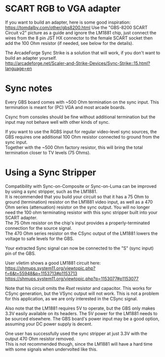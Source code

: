 # SCART RGB to VGA adapter
If you want to build an adapter, here is some good inspiration: https://tomdalby.com/other/gbs8200.html Use the "GBS-8200 SCART Circuit v2" picture as a guide and ignore the LM1881 chip, just connect the wires from the 8 pin JST HX connector to the female SCART socket then add the 100 Ohm resistor (if needed, see below for the details).

The ArcadeForge Sync Strike is a solution that will work, if you don't want to build an adapter yourself.   
http://arcadeforge.net/Scaler-and-Strike-Devices/Sync-Strike::15.html?language=en   

# Sync notes
Every GBS board comes with ~500 Ohm termination on the sync input. This termination is meant for (PC) VGA and most arcade boards.

Csync from consoles should be fine without additional termination but the input may not behave well with other kinds of sync.


If you want to use the RGBS input for regular video-level sync sources, the GBS requires one additional 100 Ohm resistor connected to ground from the sync input.<br>Together with the ~500 Ohm factory resistor, this will bring the total termination closer to TV levels (75 Ohms).

# Using a Sync Stripper
Compatibility with Sync-on-Composite or Sync-on-Luma can be improved by using a sync stripper, such as the LM1881.   
It is recommended that you build your circuit so that it has a 75 Ohm to ground (termination) resistor on the LM1881 video input, as well as a 470 Ohm series (attenuation) resistor on the sync output. You will no longer need the 100 ohm terminating resistor with this sync stripper built into your SCART adapter.<br>
The 75 Ohm resistor on the chip's input provides a properly-terminated connection for the source signal.<br>
The 470 Ohm series resistor on the CSync output of the LM1881 lowers the voltage to safe levels for the GBS.

Your extracted Sync signal can now be connected to the "S" (sync input) pin of the GBS.   

User viletim shows a good LM1881 circuit here:   
https://shmups.system11.org/viewtopic.php?f=6&t=55948&p=1153713#p1153713   
https://shmups.system11.org/viewtopic.php?p=1153077#p1153077   

Note that his circuit omits the _Rset_ resistor and capacitor. This works for CSync generation, but the VSync output will not work. This is not a problem for this application, as we are only interested in the CSync signal.   

Also note that the LM1881 requires 5V to operate, but the GBS only makes 3.3V easily available on its headers.
The 5V power for the LM1881 needs to be sourced elsewhere. The GBS board's power input may be a good option, assuming your DC power supply is decent.
  
One user has successfully used the sync stripper at just 3.3V with the output 470 Ohm resistor removed.   
This is not recommended though, since the LM1881 will have a hard time with some signals when undervolted like this.   